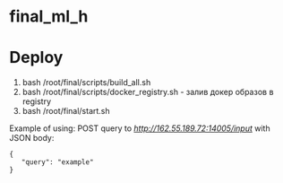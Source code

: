 # final_ml_h

# Deploy
1. bash /root/final/scripts/build_all.sh
2. bash /root/final/scripts/docker_registry.sh - залив докер образов в registry
3. bash /root/final/start.sh

Example of using:
POST query to *http://162.55.189.72:14005/input* with JSON body:
```
{
   "query": "example"
}
```
